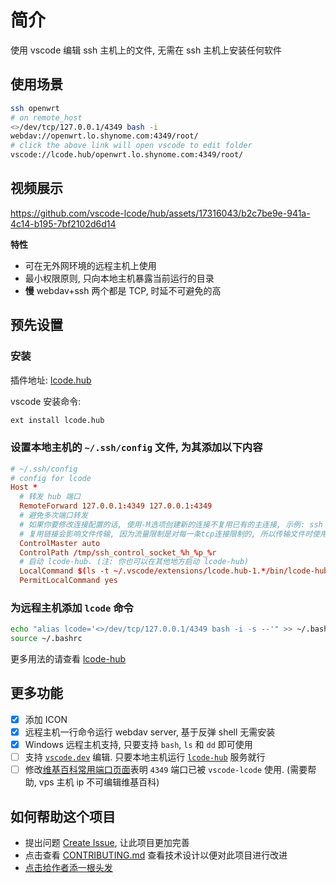 # 简介

使用 vscode 编辑 ssh 主机上的文件, 无需在 ssh 主机上安装任何软件

## 使用场景

```sh
ssh openwrt
# on remote_host
<>/dev/tcp/127.0.0.1/4349 bash -i
webdav://openwrt.lo.shynome.com:4349/root/
# click the above link will open vscode to edit folder
vscode://lcode.hub/openwrt.lo.shynome.com:4349/root/
```

## 视频展示

<https://github.com/vscode-lcode/hub/assets/17316043/b2c7be9e-941a-4c14-b195-7bf2102d6d14>

**特性**

- 可在无外网环境的远程主机上使用
- 最小权限原则, 只向本地主机暴露当前运行的目录
- **慢** webdav+ssh 两个都是 TCP, 时延不可避免的高

## 预先设置

### 安装

插件地址: [lcode.hub](https://marketplace.visualstudio.com/items?itemName=lcode.hub)

vscode 安装命令:

```sh
ext install lcode.hub
```

### 设置本地主机的 `~/.ssh/config` 文件, 为其添加以下内容

```conf
# ~/.ssh/config
# config for lcode
Host *
  # 转发 hub 端口
  RemoteForward 127.0.0.1:4349 127.0.0.1:4349
  # 避免多次端口转发
  # 如果你要修改连接配置的话, 使用-M选项创建新的连接不复用已有的主连接, 示例: ssh -MC user@host.com
  # 复用链接会影响文件传输, 因为流量限制是对每一条tcp连接限制的, 所以传输文件时使用-M新开一个链接就好
  ControlMaster auto
  ControlPath /tmp/ssh_control_socket_%h_%p_%r
  # 启动 lcode-hub. (注: 你也可以在其他地方启动 lcode-hub)
  LocalCommand $(ls -t ~/.vscode/extensions/lcode.hub-1.*/bin/lcode-hub | head -n 1) --hello 'vscode://lcode.hub/{{.host}}.lo.shynome.com:4349{{.path}}' >/dev/null &
  PermitLocalCommand yes
```

### 为远程主机添加 `lcode` 命令

```sh
echo "alias lcode='<>/dev/tcp/127.0.0.1/4349 bash -i -s --'" >> ~/.bashrc
source ~/.bashrc
```

更多用法的请查看 [lcode-hub](https://github.com/vscode-lcode/lcode-hub)

## 更多功能

- [x] 添加 ICON
- [x] 远程主机一行命令运行 webdav server, 基于反弹 shell 无需安装
- [x] Windows 远程主机支持, 只要支持 `bash`, `ls` 和 `dd` 即可使用
- [ ] 支持 [`vscode.dev`](https://vscode.dev) 编辑. 只要本地主机运行 [`lcode-hub`](https://github.com/vscode-lcode/lcode) 服务就行
- [ ] 修改[维基百科常用端口页面](https://en.wikipedia.org/wiki/List_of_TCP_and_UDP_port_numbers)表明 `4349` 端口已被 `vscode-lcode` 使用. (需要帮助, vps 主机 ip 不可编辑维基百科)

## 如何帮助这个项目

- 提出问题 [Create Issue](https://github.com/vscode-lcode/hub/issues), 让此项目更加完善
- 点击查看 [CONTRIBUTING.md](./CONTRIBUTING.md) 查看技术设计以便对此项目进行改进
- [点击给作者添一根头发](https://afdian.net/item?plan_id=bd853cbc03bd11ed836452540025c377)
